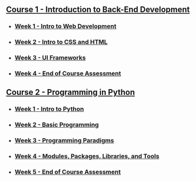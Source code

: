 ## [Course 1 - Introduction to Back-End Development](https://github.com/DotRawr1/Meta-Back-End-Developer-Professional-Certificate/tree/main/1%20-%20Introduction%20To%20Back-End%20Development)
- ### [Week 1 - Intro to Web Development](https://github.com/DotRawr1/Meta-Back-End-Developer-Professional-Certificate/tree/main/1%20-%20Introduction%20To%20Back-End%20Development/Week-1)
- ### [Week 2 - Intro to CSS and HTML](https://github.com/DotRawr1/Meta-Back-End-Developer-Professional-Certificate/tree/main/1%20-%20Introduction%20To%20Back-End%20Development/Week-2)
- ### [Week 3 - UI Frameworks](https://github.com/DotRawr1/Meta-Back-End-Developer-Professional-Certificate/tree/main/1%20-%20Introduction%20To%20Back-End%20Development/Week-3)
- ### [Week 4 - End of Course Assessment](https://github.com/DotRawr1/Meta-Back-End-Developer-Professional-Certificate/tree/main/1%20-%20Introduction%20To%20Back-End%20Development/Week-4)

## [Course 2 - Programming in Python](https://github.com/DotRawr1/Meta-Back-End-Developer-Professional-Certificate/tree/main/2%20-%20Programming%20in%20Python)
- ### [Week 1 - Intro to Python](https://github.com/DotRawr1/Meta-Back-End-Developer-Professional-Certificate/tree/main/2%20-%20Programming%20in%20Python/Week-1)
- ### [Week 2 - Basic Programming](https://github.com/DotRawr1/Meta-Back-End-Developer-Professional-Certificate/tree/main/2%20-%20Programming%20in%20Python/Week-2)
- ### [Week 3 - Programming Paradigms](https://github.com/DotRawr1/Meta-Back-End-Developer-Professional-Certificate/tree/main/2%20-%20Programming%20in%20Python/Week-3)
- ### [Week 4 - Modules, Packages, Libraries, and Tools](https://github.com/DotRawr1/Meta-Back-End-Developer-Professional-Certificate/tree/main/2%20-%20Programming%20in%20Python/Week-4)
- ### [Week 5 - End of Course Assessment](https://github.com/DotRawr1/Meta-Back-End-Developer-Professional-Certificate/tree/main/2%20-%20Programming%20in%20Python/Week-5)